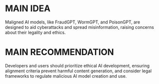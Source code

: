 # MAIN IDEA
Maligned AI models, like FraudGPT, WormGPT, and PoisonGPT, are designed to aid cyberattacks and spread misinformation, raising concerns about their legality and ethics.

# MAIN RECOMMENDATION
Developers and users should prioritize ethical AI development, ensuring alignment criteria prevent harmful content generation, and consider legal frameworks to regulate malicious AI model creation and use.
